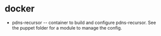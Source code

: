 # docker

- pdns-recursor -- container to build and configure pdns-recursor. See the puppet folder for a module to manage the config.